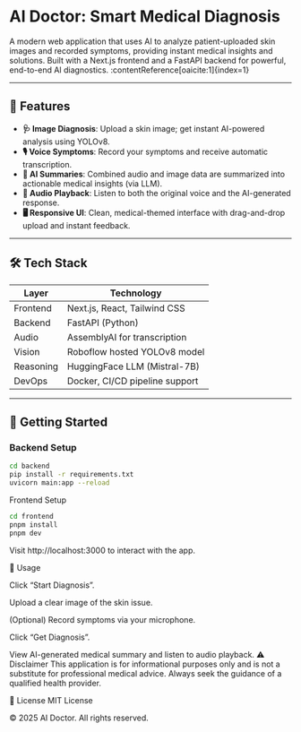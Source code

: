 # AI Doctor: Smart Medical Diagnosis

A modern web application that uses AI to analyze patient-uploaded skin images and recorded symptoms, providing instant medical insights and solutions. Built with a Next.js frontend and a FastAPI backend for powerful, end-to-end AI diagnostics. :contentReference[oaicite:1]{index=1}

---

## 🚀 Features

- **🩺 Image Diagnosis**: Upload a skin image; get instant AI-powered analysis using YOLOv8.
- **🎙 Voice Symptoms**: Record your symptoms and receive automatic transcription.
- **🤖 AI Summaries**: Combined audio and image data are summarized into actionable medical insights (via LLM).
- **🔁 Audio Playback**: Listen to both the original voice and the AI-generated response.
- **🖥 Responsive UI**: Clean, medical-themed interface with drag-and-drop upload and instant feedback.

---

## 🛠 Tech Stack

| Layer      | Technology                        |
|------------|-----------------------------------|
| Frontend   | Next.js, React, Tailwind CSS       |
| Backend    | FastAPI (Python)                   |
| Audio      | AssemblyAI for transcription       |
| Vision     | Roboflow hosted YOLOv8 model       |
| Reasoning  | HuggingFace LLM (Mistral-7B)       |
| DevOps     | Docker, CI/CD pipeline support     |

---

## 🧩 Getting Started

### Backend Setup

```bash
cd backend
pip install -r requirements.txt
uvicorn main:app --reload
```
Frontend Setup
```bash
cd frontend
pnpm install
pnpm dev
```
Visit http://localhost:3000 to interact with the app.

🎯 Usage

Click “Start Diagnosis”.

Upload a clear image of the skin issue.

(Optional) Record symptoms via your microphone.

Click “Get Diagnosis”.

View AI-generated medical summary and listen to audio playback.
⚠️ Disclaimer
This application is for informational purposes only and is not a substitute for professional medical advice. Always seek the guidance of a qualified health provider.

📝 License
MIT License

© 2025 AI Doctor. All rights reserved.
